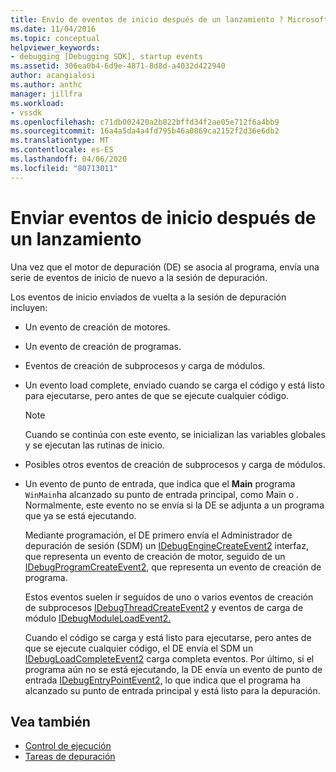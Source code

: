 ```yaml
---
title: Envío de eventos de inicio después de un lanzamiento ? Microsoft Docs
ms.date: 11/04/2016
ms.topic: conceptual
helpviewer_keywords:
- debugging [Debugging SDK], startup events
ms.assetid: 306ea0b4-6d9e-4871-8d8d-a4032d422940
author: acangialosi
ms.author: anthc
manager: jillfra
ms.workload:
- vssdk
ms.openlocfilehash: c71db002420a2b822bffd34f2ae05e712f6a4bb9
ms.sourcegitcommit: 16a4a5da4a4fd795b46a0869ca2152f2d36e6db2
ms.translationtype: MT
ms.contentlocale: es-ES
ms.lasthandoff: 04/06/2020
ms.locfileid: "80713011"
---
```

# <a name="send-startup-events-after-a-launch"></a>Enviar eventos de inicio después de un lanzamiento
Una vez que el motor de depuración (DE) se asocia al programa, envía una serie de eventos de inicio de nuevo a la sesión de depuración.

 Los eventos de inicio enviados de vuelta a la sesión de depuración incluyen:

- Un evento de creación de motores.

- Un evento de creación de programas.

- Eventos de creación de subprocesos y carga de módulos.

- Un evento load complete, enviado cuando se carga el código y está listo para ejecutarse, pero antes de que se ejecute cualquier código.

  > [!NOTE]
  > Cuando se continúa con este evento, se inicializan las variables globales y se ejecutan las rutinas de inicio.

- Posibles otros eventos de creación de subprocesos y carga de módulos.

- Un evento de punto de entrada, que indica que el **Main** programa `WinMain`ha alcanzado su punto de entrada principal, como Main o . Normalmente, este evento no se envía si la DE se adjunta a un programa que ya se está ejecutando.

  Mediante programación, el DE primero envía el Administrador de depuración de sesión (SDM) un [IDebugEngineCreateEvent2](../../extensibility/debugger/reference/idebugenginecreateevent2.md) interfaz, que representa un evento de creación de motor, seguido de un [IDebugProgramCreateEvent2](../../extensibility/debugger/reference/idebugprogramcreateevent2.md), que representa un evento de creación de programa.

  Estos eventos suelen ir seguidos de uno o varios eventos de creación de subprocesos [IDebugThreadCreateEvent2](../../extensibility/debugger/reference/idebugthreadcreateevent2.md) y eventos de carga de módulo [IDebugModuleLoadEvent2.](../../extensibility/debugger/reference/idebugmoduleloadevent2.md)

  Cuando el código se carga y está listo para ejecutarse, pero antes de que se ejecute cualquier código, el DE envía el SDM un [IDebugLoadCompleteEvent2](../../extensibility/debugger/reference/idebugloadcompleteevent2.md) carga completa eventos. Por último, si el programa aún no se está ejecutando, la DE envía un evento de punto de entrada [IDebugEntryPointEvent2,](../../extensibility/debugger/reference/idebugentrypointevent2.md) lo que indica que el programa ha alcanzado su punto de entrada principal y está listo para la depuración.

## <a name="see-also"></a>Vea también
- [Control de ejecución](../../extensibility/debugger/control-of-execution.md)
- [Tareas de depuración](../../extensibility/debugger/debugging-tasks.md)
